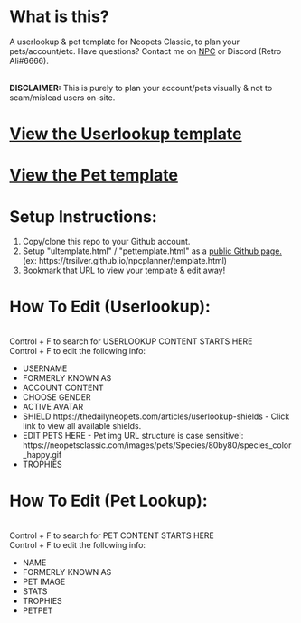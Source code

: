 <h1>What is this?</h1>
A userlookup & pet template for Neopets Classic, to plan your pets/account/etc. Have questions? Contact me on <a href="https://neopetsclassic.com/userlookup/?user=ali">NPC</a> or Discord (Retro Ali#6666).

<BR><B>DISCLAIMER:</b> This is purely to plan your account/pets visually & not to scam/mislead users on-site.

<h1><a href="https://trsilver.github.io/npcplanner/ultemplate.html">View the Userlookup template</a></h1>
  <h1><a href="https://trsilver.github.io/npcplanner/pettemplate.html">View the Pet template</a></h1>

<h1>Setup Instructions:</h1>
<ol>
  <li>Copy/clone this repo to your Github account.</li>
  <li>Setup "ultemplate.html" / "pettemplate.html" as a <a href="https://guides.github.com/features/pages/">public Github page.</a> (ex: https://trsilver.github.io/npcplanner/template.html)</li>
  <li>Bookmark that URL to view your template & edit away!</li>
  </ol>


<h1>How To Edit (Userlookup):</h1>

  <BR>Control + F to search for USERLOOKUP CONTENT STARTS HERE
  <BR>Control + F to edit the following info:

<ul>
  <li>USERNAME</li>
  <li>FORMERLY KNOWN AS</li>
  <li>ACCOUNT CONTENT</li>
  <li>CHOOSE GENDER</li>
  <li>ACTIVE AVATAR</li>
 <li>SHIELD https://thedailyneopets.com/articles/userlookup-shields - Click link to view all available shields.</li>
<li>EDIT PETS HERE - Pet img URL structure is case sensitive!: https://neopetsclassic.com/images/pets/Species/80by80/species_color_happy.gif</li>
  <li>TROPHIES</li></ul>

    
<h1>How To Edit (Pet Lookup):</h1>

  <BR>Control + F to search for PET CONTENT STARTS HERE
  <BR>Control + F to edit the following info:

<ul>
  <li>NAME</li>
  <li>FORMERLY KNOWN AS</li>
  <li>PET IMAGE</li>
  <li>STATS</li>
  <li>TROPHIES</li>
  <li>PETPET</li>
    </ul>

    
